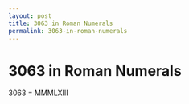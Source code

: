 ```yaml
---
layout: post
title: 3063 in Roman Numerals
permalink: 3063-in-roman-numerals
---
```


# 3063 in Roman Numerals

3063 = MMMLXIII
